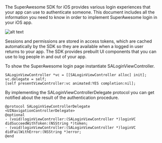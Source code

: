 The SuperAwesome SDK for iOS provides various login experiences that your app can use to authenticate someone. This document includes all the information you need to know in order to implement SuperAwesome login in your iOS app.

![alt text](/doc_files/iOSSDK/sign_in.png "Signing In With SuperAwesome")

Sessions and permissions are stored in access tokens, which are cached automatically by the SDK so they are available when a logged in user returns to your app. The SDK provides prebuilt UI components that you can use to log people in and out of your app.

To show the SuperAwesome login page instantiate SALoginViewController.
	
	SALoginViewController *vc = [[SALoginViewController alloc] init];
	vc.delegate = self;
	[self presentViewController:vc animated:YES completion:nil];

By implementing the SALoginViewControllerDelegate protocol you can get notified about the result of the authentication procedure.

	@protocol SALoginViewControllerDelegate <UINavigationControllerDelegate>
	@optional
	- (void)loginViewController:(SALoginViewController *)loginVC didSucceedWithToken:(NSString *)token;
	- (void)loginViewController:(SALoginViewController *)loginVC didFailWithError:(NSString *)error;
	@end

